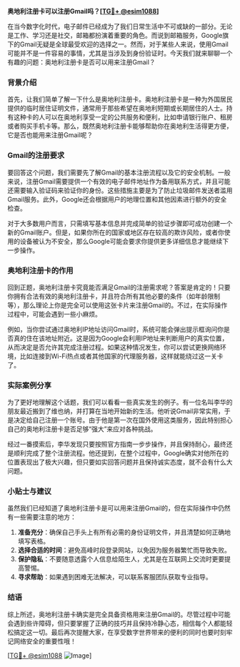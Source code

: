**奥地利注册卡可以注册Gmail吗？[[TG💪+ @esim1088](https://t.me/s/esim1088)]**

在当今数字化时代，电子邮件已经成为了我们日常生活中不可或缺的一部分。无论是工作、学习还是社交，邮箱都扮演着重要的角色。而说到邮箱服务，Google旗下的Gmail无疑是全球最受欢迎的选择之一。然而，对于某些人来说，使用Gmail可能并不是一件容易的事情，尤其是当涉及到身份验证时。今天我们就来聊聊一个有趣的问题：奥地利注册卡是否可以用来注册Gmail？

### 背景介绍

首先，让我们简单了解一下什么是奥地利注册卡。奥地利注册卡是一种为外国居民提供的临时居住证明文件，通常用于那些希望在奥地利短期或长期居住的人士。持有这种卡的人可以在奥地利享受一定的公共服务和便利，比如申请银行账户、租房或者购买手机卡等。那么，既然奥地利注册卡能够帮助你在奥地利生活得更方便，它是否也能用来注册Gmail呢？

### Gmail的注册要求

要回答这个问题，我们需要先了解Gmail的基本注册流程以及它的安全机制。一般来说，注册Gmail需要提供一个有效的电子邮件地址作为备用联系方式，并且可能还需要输入验证码来验证你的身份。这些措施主要是为了防止垃圾邮件发送者滥用Gmail服务。此外，Google还会根据用户的地理位置和其他因素进行额外的安全检查。

对于大多数用户而言，只需填写基本信息并完成简单的验证步骤即可成功创建一个新的Gmail账户。但是，如果你所在的国家或地区存在较高的欺诈风险，或者你使用的设备被认为不安全，那么Google可能会要求你提供更多详细信息才能继续下一步操作。

### 奥地利注册卡的作用

回到正题，奥地利注册卡究竟能否满足Gmail的注册需求呢？答案是肯定的！只要你拥有合法有效的奥地利注册卡，并且符合所有其他必要的条件（如年龄限制等），那么理论上你是完全可以使用这张卡片来注册Gmail的。不过，在实际操作过程中，可能会遇到一些小麻烦。

例如，当你尝试通过奥地利IP地址访问Gmail时，系统可能会弹出提示框询问你是否真的住在该地址附近。这是因为Google会利用IP地址来判断用户的真实位置，从而决定是否允许其完成注册过程。如果这种情况发生，你可以尝试更换网络环境，比如连接到Wi-Fi热点或者其他国家的代理服务器，这样就能绕过这一关卡了。

### 实际案例分享

为了更好地理解这个话题，我们可以看看一些真实发生的例子。有一位名叫李华的朋友最近搬到了维也纳，并打算在当地开始新的生活。他听说Gmail非常实用，于是决定给自己注册一个账号。由于他是第一次在国外使用这类服务，因此特别担心自己的奥地利注册卡是否足够“强大”来应对各种挑战。

经过一番摸索后，李华发现只要按照官方指南一步步操作，并且保持耐心，最终还是顺利完成了整个注册流程。他还提到，在整个过程中，Google确实对他所在的位置表现出了极大兴趣，但只要如实回答问题并且保持诚实态度，就不会有什么大问题。

### 小贴士与建议

虽然我们已经知道了奥地利注册卡是可以用来注册Gmail的，但在实际操作中仍然有一些需要注意的地方：

1. **准备充分**：确保自己手头上有所有必需的身份证明文件，并且清楚如何正确地填写表格。
2. **选择合适的时间**：避免高峰时段登录网站，以免因为服务器繁忙而导致失败。
3. **保护隐私**：不要随意透露个人信息给陌生人，尤其是在互联网上交流时更要提高警惕。
4. **寻求帮助**：如果遇到困难无法解决，可以联系客服团队获取专业指导。

### 结语

综上所述，奥地利注册卡确实是完全具备资格用来注册Gmail的。尽管过程中可能会遇到些许障碍，但只要掌握了正确的技巧并且保持冷静心态，相信每个人都能轻松搞定这一切。最后再次提醒大家，在享受数字世界带来的便利的同时也要时刻牢记网络安全的重要性哦！

[[TG💪+ @esim1088](https://t.me/s/esim1088) ![Image](https://i.postimg.cc/4NQfJmqS/Snipaste-2025-05-13-00-14-12.png)]